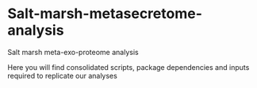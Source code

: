 # Salt-marsh-metasecretome-analysis
Salt marsh meta-exo-proteome analysis

Here you will find consolidated scripts, package dependencies and inputs required to replicate our analyses

